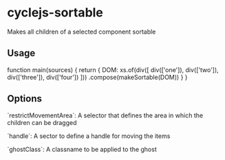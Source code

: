 # cyclejs-sortable
Makes all children of a selected component sortable

## Usage

function main(sources)
{
    return {
        DOM: xs.of(div([
            div(['one']),
            div(['two']),
            div(['three']),
            div(['four'])
        ]))
        .compose(makeSortable(DOM))
    }
}

## Options

´restrictMovementArea´: A selector that defines the area in which the children can be dragged

´handle´: A sector to define a handle for moving the items

´ghostClass´: A classname to be applied to the ghost
